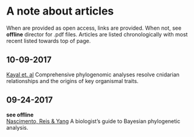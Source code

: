 # A note about articles
When are provided as open access, links are provided. When not, see **offline** director for .pdf files. Articles are listed chronologically with most recent listed towards top of page.  

## 10-09-2017
[Kayal et. al](https://peerj.com/preprints/3172/) Comprehensive phylogenomic analyses resolve cnidarian relationships and the origins of key organismal traits. 

## 09-24-2017
**see offline**  
[Nascimento, Reis & Yang](https://www.nature.com/articles/s41559-017-0280-x) A biologist’s guide to Bayesian phylogenetic analysis.

